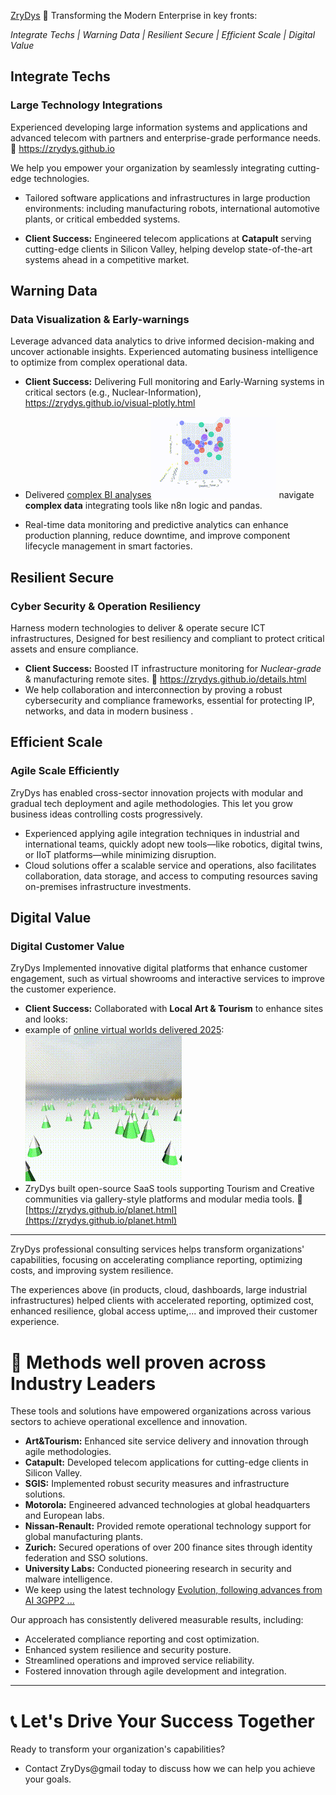 
 [ZryDys](https://zrydys.github.io) 🚀 Transforming the Modern Enterprise in key fronts: 

*Integrate Techs | Warning Data |  Resilient Secure  | Efficient Scale | Digital Value*
## Integrate Techs

### Large Technology Integrations

Experienced developing large information systems and applications and advanced telecom with partners and enterprise-grade performance needs.  🔗 https://zrydys.github.io  

We help you empower your organization by seamlessly integrating cutting-edge technologies.

* Tailored software applications and infrastructures in large production environments: including  manufacturing robots, international automotive plants, or critical embedded systems.
- **Client Success:** Engineered telecom applications at **Catapult** serving cutting-edge clients in Silicon Valley, helping develop state-of-the-art systems ahead in a competitive market.


## Warning Data 


### Data Visualization & Early-warnings

Leverage advanced data analytics to drive informed decision-making and uncover actionable insights. Experienced automating business intelligence to optimize from complex operational data.  
- **Client Success:** Delivering Full monitoring and Early-Warning systems  in critical sectors (e.g., Nuclear-Information),  https://zrydys.github.io/visual-plotly.html  

- Delivered [complex BI analyses![](anim/bi.gif)](visual-plotly.html) navigate **complex data** integrating tools like n8n logic and pandas.
 - Real-time data monitoring and predictive analytics can enhance production planning, reduce downtime, and improve component lifecycle management in smart factories.  


## Resilient Secure

### Cyber Security & Operation Resiliency

Harness modern technologies to deliver & operate secure ICT infrastructures, Designed for best resiliency and  compliant to protect critical assets and ensure compliance.

- **Client Success:** Boosted IT infrastructure monitoring for _Nuclear-grade_ & manufacturing remote sites. 🔗 https://zrydys.github.io/details.html  
- We help collaboration and interconnection by proving a robust cybersecurity and compliance frameworks, essential for protecting IP, networks, and data in modern business .  

## Efficient Scale

### Agile Scale Efficiently  

 ZryDys has enabled cross-sector innovation projects with modular and gradual tech deployment and agile methodologies.  This let you grow business ideas  controlling costs progressively. 

- Experienced applying agile integration techniques in industrial and international teams, quickly adopt new tools—like robotics, digital twins, or IIoT platforms—while minimizing disruption.  
- Cloud solutions offer a scalable service and operations, also facilitates collaboration, data storage, and access to computing resources saving on-premises infrastructure investments.  

## Digital Value

### Digital Customer Value

ZryDys Implemented innovative digital platforms that enhance customer engagement, such as virtual showrooms and interactive services to improve the customer experience.  
 
- **Client Success:** Collaborated with **Local Art & Tourism** to enhance sites and looks:
- example of [online virtual worlds delivered 2025](planet.html): ![](anim/forest.gif)
- ZryDys built open-source SaaS tools supporting Tourism and Creative communities via gallery-style platforms and modular media tools.  🔗 [https://zrydys.github.io/planet.html](https://zrydys.github.io/planet.html)  


---
ZryDys professional consulting services helps transform organizations' capabilities, focusing on accelerating compliance reporting, optimizing costs, and improving system resilience.  

 
The experiences above (in products, cloud, dashboards, large industrial infrastructures) helped clients with accelerated reporting, optimized cost, enhanced resilience, global access uptime,... and improved their customer experience.  


# 🏢 **Methods well proven across Industry Leaders**

These tools and solutions have empowered organizations across various sectors to achieve operational excellence and innovation.

- **Art&Tourism:** Enhanced site service delivery and innovation through agile methodologies.
- **Catapult:** Developed telecom applications for cutting-edge clients in Silicon Valley.
- **SGIS:** Implemented robust security measures and infrastructure solutions.
- **Motorola:** Engineered advanced technologies at global headquarters and European labs.
- **Nissan-Renault:** Provided remote operational technology support for global manufacturing plants.
- **Zurich:** Secured operations of over 200 finance sites through identity federation and SSO solutions.
- **University Labs:** Conducted pioneering research in security and malware intelligence. 
- We keep using the latest technology [Evolution, following advances from AI 3GPP2 ...](https://zrydys.github.io/mvpc.html?q=https://i.ytimg.com/vi/TJK1PvfAgQU/hq720.jpg)
 
Our approach has consistently delivered measurable results, including:

- Accelerated compliance reporting and cost optimization.
- Enhanced system resilience and security posture.
- Streamlined operations and improved service reliability.
- Fostered innovation through agile development and integration. 

---

# 📞 **Let's Drive Your Success Together**

Ready to transform your organization's capabilities? 

- Contact ZryDys@gmail today to discuss how we can help you achieve your goals.
 